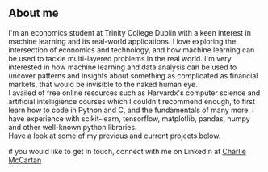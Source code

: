 ## About me
I'm an economics student at Trinity College Dublin with a keen interest in machine learning and its real-world applications. I love exploring the intersection of economics and technology, and how machine learning can be used to tackle multi-layered problems in the real world. I'm very interested in how machine learning and data analysis can be used to uncover patterns and insights about something as complicated as financial markets, that would be invisible to the naked human eye.  
I availed of free online resources such as Harvardx's computer science and artificial intelligience courses which I couldn't recommend enough, to first learn how to code in Python and C, and the fundamentals of many more. I have experience with scikit-learn, tensorflow, matplotlib, pandas, numpy and other well-known python libraries.  
Have a look at some of my previous and current projects below.

if you would like to get in touch, connect with me on LinkedIn at [Charlie McCartan](https://www.linkedin.com/in/charlie-mccartan-6a596226b/)

<!---
charliemccartan1/charliemccartan1 is a ✨ special ✨ repository because its `README.md` (this file) appears on your GitHub profile.
You can click the Preview link to take a look at your changes.
--->
